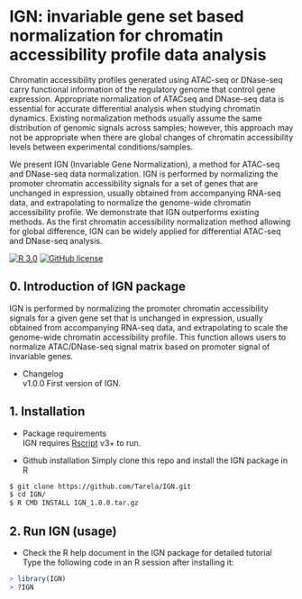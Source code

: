# IGN: invariable gene set based normalization for chromatin accessibility profile data analysis

Chromatin accessibility profiles generated using ATAC-seq or DNase-seq carry functional information of the regulatory genome that control gene expression. Appropriate normalization of ATACseq and DNase-seq data is essential for accurate differential analysis when studying chromatin dynamics. Existing normalization methods usually assume the same distribution of genomic signals across samples; however, this approach may not be appropriate when there are global changes of chromatin accessibility levels between experimental conditions/samples.

We present IGN (Invariable Gene Normalization), a method for ATAC-seq and DNase-seq data normalization. IGN is performed by normalizing the promoter chromatin accessibility signals for a set of genes that are unchanged in expression, usually obtained from accompanying RNA-seq data, and extrapolating to normalize the genome-wide chromatin accessibility profile. We demonstrate that IGN outperforms existing methods. As the first chromatin accessibility normalization method allowing for global difference, IGN can be widely applied for differential ATAC-seq and DNase-seq analysis.

[![R 3.0](https://img.shields.io/badge/R-3.0-blue.svg)](https://www.r-project.org/)
[![GitHub license](https://img.shields.io/github/license/Tarela/IGN)](https://github.com/Tarela/IGN/blob/main/LICENSE)

## 0. Introduction of IGN package
IGN is performed by normalizing the promoter chromatin accessibility signals for a given gene set that is unchanged in expression, usually obtained from accompanying RNA-seq data, and extrapolating to scale the genome-wide chromatin accessibility profile. This function allows users to normalize ATAC/DNase-seq signal matrix based on promoter signal of invariable genes. 

- Changelog<br>
v1.0.0 First version of IGN.

## 1. Installation
- Package requirements<br>
IGN requires [Rscript](https://www.r-project.org) v3+ to run.<br>

- Github installation
Simply clone this repo and install the IGN package in R
```sh
$ git clone https://github.com/Tarela/IGN.git
$ cd IGN/
$ R CMD INSTALL IGN_1.0.0.tar.gz
```

## 2. Run IGN (usage)
- Check the R help document in the IGN package for detailed tutorial<br>
Type the following code in an R session after installing it:
```R
> library(IGN)
> ?IGN
```
